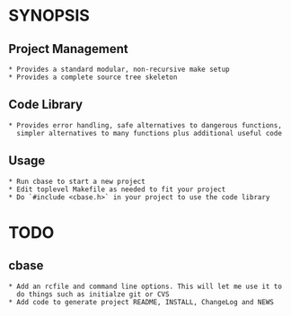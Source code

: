 SYNOPSIS
========

Project Management
------------------

    * Provides a standard modular, non-recursive make setup
    * Provides a complete source tree skeleton

Code Library
------------

    * Provides error handling, safe alternatives to dangerous functions,
      simpler alternatives to many functions plus additional useful code

Usage
-----

    * Run cbase to start a new project
    * Edit toplevel Makefile as needed to fit your project
    * Do `#include <cbase.h>` in your project to use the code library


TODO
====

cbase
-----

    * Add an rcfile and command line options. This will let me use it to
      do things such as initialze git or CVS
    * Add code to generate project README, INSTALL, ChangeLog and NEWS

